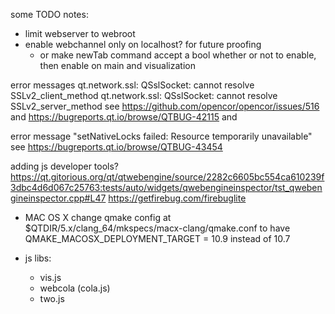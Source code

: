 
some TODO notes:
- limit webserver to webroot
- enable webchannel only on localhost? for future proofing
  - or make newTab command accept a bool whether or not to enable,
    then enable on main and visualization





error messages
qt.network.ssl: QSslSocket: cannot resolve SSLv2_client_method
qt.network.ssl: QSslSocket: cannot resolve SSLv2_server_method
see https://github.com/opencor/opencor/issues/516
and https://bugreports.qt.io/browse/QTBUG-42115
and 

error message "setNativeLocks failed: Resource temporarily unavailable"
see https://bugreports.qt.io/browse/QTBUG-43454


adding js developer tools?
https://qt.gitorious.org/qt/qtwebengine/source/2282c6605bc554ca610239f3dbc4d6d067c25763:tests/auto/widgets/qwebengineinspector/tst_qwebengineinspector.cpp#L47
https://getfirebug.com/firebuglite


- MAC OS X
change qmake config at $QTDIR/5.x/clang_64/mkspecs/macx-clang/qmake.conf
to have
QMAKE_MACOSX_DEPLOYMENT_TARGET = 10.9
instead of 10.7


- js libs:
  - vis.js
  - webcola (cola.js)
  - two.js

